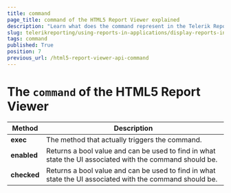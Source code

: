 ```yaml
---
title: command
page_title: command of the HTML5 Report Viewer explained
description: "Learn what does the command represent in the Telerik Reporting HTML5 Report Viewer and how to use it."
slug: telerikreporting/using-reports-in-applications/display-reports-in-applications/web-application/html5-report-viewer/api-reference/command
tags: command
published: True
position: 7
previous_url: /html5-report-viewer-api-command
---
```


<style>
table th:first-of-type {
	width: 15%;
}
table th:nth-of-type(2) {
	width: 85%;
}
</style>

# The `command` of the HTML5 Report Viewer

| Method | Description |
| ------ | ------ |
| __exec__ |The method that actually triggers the command.|
| __enabled__ |Returns a bool value and can be used to find in what state the UI associated with the command should be.|
| __checked__ |Returns a bool value and can be used to find in what state the UI associated with the command should be.|
